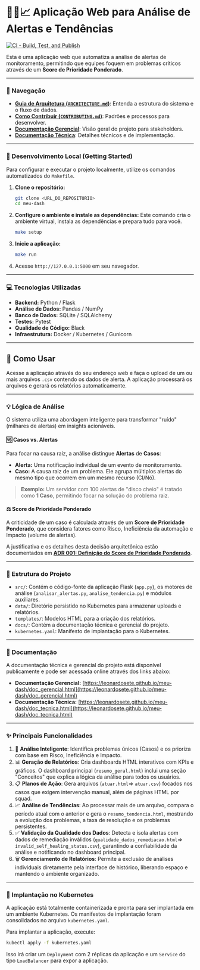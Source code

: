 # 🕵️‍♂️📈 Aplicação Web para Análise de Alertas e Tendências

[![CI - Build, Test, and Publish](https://github.com/leonardosete/meu-dash/actions/workflows/ci.yml/badge.svg)](https://github.com/leonardosete/meu-dash/actions/workflows/ci.yml)

Esta é uma aplicação web que automatiza a análise de alertas de monitoramento, permitindo que equipes foquem em problemas críticos através de um **Score de Prioridade Ponderado**.

---

### 🧭 Navegação

- **[Guia de Arquitetura (`ARCHITECTURE.md`)](./ARCHITECTURE.md)**: Entenda a estrutura do sistema e o fluxo de dados.
- **[Como Contribuir (`CONTRIBUTING.md`)](./CONTRIBUTING.md)**: Padrões e processos para desenvolver.
- **[Documentação Gerencial](https://leonardosete.github.io/meu-dash/doc_gerencial.html)**: Visão geral do projeto para stakeholders.
- **[Documentação Técnica](https://leonardosete.github.io/meu-dash/doc_tecnica.html)**: Detalhes técnicos e de implementação.

---

### 🚀 Desenvolvimento Local (Getting Started)

Para configurar e executar o projeto localmente, utilize os comandos automatizados do `Makefile`.

1.  **Clone o repositório:**
    ```bash
    git clone <URL_DO_REPOSITORIO>
    cd meu-dash
    ```

2.  **Configure o ambiente e instale as dependências:**
    Este comando cria o ambiente virtual, instala as dependências e prepara tudo para você.
    ```bash
    make setup
    ```

3.  **Inicie a aplicação:**
    ```bash
    make run
    ```

4.  Acesse `http://127.0.0.1:5000` em seu navegador.

---

### 💻 Tecnologias Utilizadas

-   **Backend:** Python / Flask
-   **Análise de Dados:** Pandas / NumPy
-   **Banco de Dados:** SQLite / SQLAlchemy
-   **Testes:** Pytest
-   **Qualidade de Código:** Black
-   **Infraestrutura:** Docker / Kubernetes / Gunicorn

---

## 🚀 Como Usar

Acesse a aplicação através do seu endereço web e faça o upload de um ou mais arquivos `.csv` contendo os dados de alerta. A aplicação processará os arquivos e gerará os relatórios automaticamente.

---

### 💡 Lógica de Análise

O sistema utiliza uma abordagem inteligente para transformar "ruído" (milhares de alertas) em insights acionáveis.

#### 🆚 Casos vs. Alertas

Para focar na causa raiz, a análise distingue **Alertas** de **Casos**:

- **Alerta:** Uma notificação individual de um evento de monitoramento.
- **Caso:** A causa raiz de um problema. Ele agrupa múltiplos alertas do mesmo tipo que ocorrem em um mesmo recurso (CI/Nó).

> **Exemplo:** Um servidor com 100 alertas de "disco cheio" é tratado como **1 Caso**, permitindo focar na solução do problema raiz.

#### ⚖️ Score de Prioridade Ponderado

A criticidade de um caso é calculada através de um **Score de Prioridade Ponderado**, que considera fatores como Risco, Ineficiência da automação e Impacto (volume de alertas).

A justificativa e os detalhes desta decisão arquitetônica estão documentados em **[ADR 001: Definição do Score de Prioridade Ponderado](./docs/adrs/001-definicao-do-score-de-prioridade.md)**.

---

### 📁 Estrutura do Projeto

- `src/`: Contém o código-fonte da aplicação Flask (`app.py`), os motores de análise (`analisar_alertas.py`, `analise_tendencia.py`) e módulos auxiliares.
- `data/`: Diretório persistido no Kubernetes para armazenar uploads e relatórios.
- `templates/`: Modelos HTML para a criação dos relatórios.
- `docs/`: Contém a documentação técnica e gerencial do projeto.
- `kubernetes.yaml`: Manifesto de implantação para o Kubernetes.

---

### 📖 Documentação

A documentação técnica e gerencial do projeto está disponível publicamente e pode ser acessada online através dos links abaixo:

- **Documentação Gerencial:** [https://leonardosete.github.io/meu-dash/doc_gerencial.html](https://leonardosete.github.io/meu-dash/doc_gerencial.html)
- **Documentação Técnica:** [https://leonardosete.github.io/meu-dash/doc_tecnica.html](https://leonardosete.github.io/meu-dash/doc_tecnica.html)

---

### ✨ Principais Funcionalidades

1. 🧠 **Análise Inteligente**: Identifica problemas únicos (Casos) e os prioriza com base em Risco, Ineficiência e Impacto.
2. 📊 **Geração de Relatórios**: Cria dashboards HTML interativos com KPIs e gráficos. O dashboard principal (`resumo_geral.html`) inclui uma seção "Conceitos" que explica a lógica da análise para todos os usuários.
3. 📋 **Planos de Ação**: Gera arquivos (`atuar.html`=> `atuar.csv`) focados nos casos que exigem intervenção manual, além de páginas HTML por squad.
4. 📈 **Análise de Tendências**: Ao processar mais de um arquivo, compara o período atual com o anterior e gera o `resumo_tendencia.html`, mostrando a evolução dos problemas, a taxa de resolução e os problemas persistentes.
5. ✅ **Validação da Qualidade dos Dados**: Detecta e isola alertas com dados de remediação inválidos (`qualidade_dados_remediacao.html`=> `invalid_self_healing_status.csv`), garantindo a confiabilidade da análise e notificando no dashboard principal.
6. 🗑️ **Gerenciamento de Relatórios**: Permite a exclusão de análises individuais diretamente pela interface de histórico, liberando espaço e mantendo o ambiente organizado.

---

### 🐳 Implantação no Kubernetes

A aplicação está totalmente containerizada e pronta para ser implantada em um ambiente Kubernetes. Os manifestos de implantação foram consolidados no arquivo `kubernetes.yaml`.

Para implantar a aplicação, execute:

```bash
kubectl apply -f kubernetes.yaml
```

Isso irá criar um `Deployment` com 2 réplicas da aplicação e um `Service` do tipo `LoadBalancer` para expor a aplicação.
